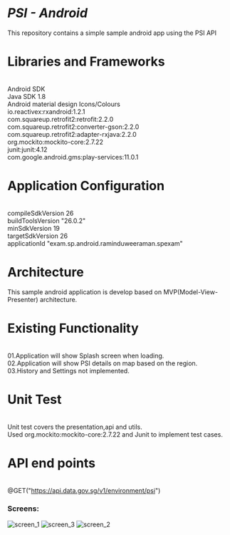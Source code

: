 ***PSI - Android***
========================
This repository contains a simple sample android app using the PSI API 

Libraries and Frameworks
========================
 <br />Android SDK
 <br />Java SDK 1.8
 <br />Android material design Icons/Colours
 <br />io.reactivex:rxandroid:1.2.1
 <br />com.squareup.retrofit2:retrofit:2.2.0
 <br />com.squareup.retrofit2:converter-gson:2.2.0
 <br />com.squareup.retrofit2:adapter-rxjava:2.2.0
 <br />org.mockito:mockito-core:2.7.22
 <br />junit:junit:4.12
 <br />com.google.android.gms:play-services:11.0.1


Application Configuration
=========================
 <br />compileSdkVersion 26
 <br />buildToolsVersion "26.0.2"
 <br />minSdkVersion 19
 <br />targetSdkVersion 26
 <br />applicationId "exam.sp.android.raminduweeraman.spexam"
    
Architecture
=============
This sample android application is develop based on MVP(Model-View-Presenter) architecture.

Existing Functionality
======================
<br />01.Application will show Splash screen when loading.
<br />02.Application will show PSI details on map based on the region.
<br />03.History and Settings not implemented.

Unit Test
=========
<br />Unit test covers the presentation,api and utils. 
<br />Used org.mockito:mockito-core:2.7.22 and Junit to implement test cases.

API end points
===============
<br />@GET("https://api.data.gov.sg/v1/environment/psi")

### Screens:
![screen_1](https://user-images.githubusercontent.com/5441853/54861649-aa8f5080-4d67-11e9-8e94-dca9a4009fb1.png)
![screen_3](https://user-images.githubusercontent.com/5441853/54861650-acf1aa80-4d67-11e9-85f3-db7eb9a281d5.png)
![screen_2](https://user-images.githubusercontent.com/5441853/54861651-af540480-4d67-11e9-9dd2-6880dff63e38.png)

